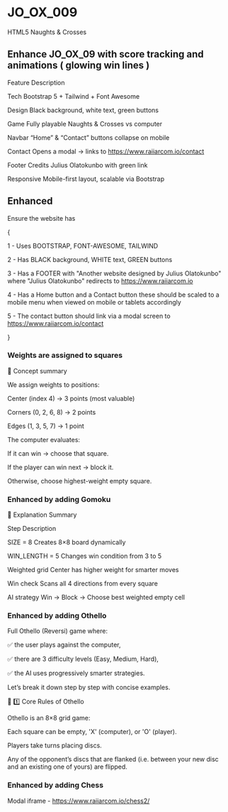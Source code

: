 # JO_OX_009
HTML5 Naughts &amp; Crosses

## Enhance JO_OX_09 with score tracking and animations ( glowing win lines )

Feature	Description

Tech	Bootstrap 5 + Tailwind + Font Awesome

Design	Black background, white text, green buttons

Game	Fully playable Naughts & Crosses vs computer

Navbar	“Home” & “Contact” buttons collapse on mobile

Contact	Opens a modal → links to https://www.raiiarcom.io/contact

Footer	Credits Julius Olatokunbo with green link

Responsive	Mobile-first layout, scalable via Bootstrap


## Enhanced

Ensure the website has 

{ 

1 - Uses BOOTSTRAP, FONT-AWESOME, TAILWIND 

2 - Has BLACK background, WHITE text, GREEN buttons 

3 - Has a FOOTER with "Another website designed by Julius Olatokunbo" where "Julius Olatokunbo" redirects to https://www.raiiarcom.io 

4 - Has a Home button and a Contact button these should be scaled to a mobile menu when viewed on mobile or tablets accordingly 

5 - The contact button should link via a modal screen to https://www.raiiarcom.io/contact 

}

### Weights are assigned to squares

🧩 Concept summary


We assign weights to positions:

Center (index 4) → 3 points (most valuable)

Corners (0, 2, 6, 8) → 2 points

Edges (1, 3, 5, 7) → 1 point

The computer evaluates:

If it can win → choose that square.

If the player can win next → block it.

Otherwise, choose highest-weight empty square.

### Enhanced by adding Gomoku

🧠 Explanation Summary

Step	Description

SIZE = 8	Creates 8×8 board dynamically

WIN_LENGTH = 5	Changes win condition from 3 to 5

Weighted grid	Center has higher weight for smarter moves

Win check	Scans all 4 directions from every square

AI strategy	Win → Block → Choose best weighted empty cell


### Enhanced by adding Othello

Full Othello (Reversi) game where:

✅ the user plays against the computer,

✅ there are 3 difficulty levels (Easy, Medium, Hard),

✅ the AI uses progressively smarter strategies.


Let’s break it down step by step with concise examples.

🧩 1️⃣ Core Rules of Othello

Othello is an 8×8 grid game:

Each square can be empty, 'X' (computer), or 'O' (player).

Players take turns placing discs.

Any of the opponent’s discs that are flanked (i.e. between your new disc and an existing one of yours) are flipped.


### Enhanced by adding Chess

Modal iframe - https://www.raiiarcom.io/chess2/

